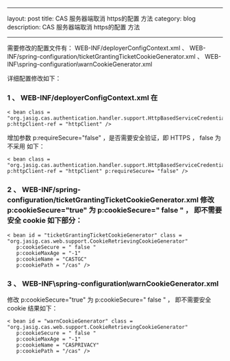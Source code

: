 
---
layout:     post
title:      CAS 服务器端取消 https的配置 方法
category: blog
description: CAS 服务器端取消 https的配置 方法

---

 
需要修改的配置文件有：
WEB-INF/deployerConfigContext.xml 、 WEB-INF/spring-configuration/ticketGrantingTicketCookieGenerator.xml 、
WEB-INF\spring-configuration\warnCookieGenerator.xml
 
详细配置修改如下：
### 1 、 WEB-INF/deployerConfigContext.xml 在

    < bean class = "org.jasig.cas.authentication.handler.support.HttpBasedServiceCredentialsAuthenticationHandler"     p:httpClient-ref = "httpClient" />

增加参数 p:requireSecure="false" ，是否需要安全验证，即 HTTPS ， false 为不采用 如下：
    
    < bean class = "org.jasig.cas.authentication.handler.support.HttpBasedServiceCredentialsAuthenticationHandler" p:httpClient-ref = "httpClient" p:requireSecure= "false" />
      
### 2 、 WEB-INF/spring-configuration/ticketGrantingTicketCookieGenerator.xml 修改 p:cookieSecure="true" 为 p:cookieSecure=" false " ， 即不需要安全 cookie 如下部分：
    
    < bean id = "ticketGrantingTicketCookieGenerator" class = "org.jasig.cas.web.support.CookieRetrievingCookieGenerator"
       p:cookieSecure = " false "
       p:cookieMaxAge = "-1"
       p:cookieName = "CASTGC"
       p:cookiePath = "/cas" />
 
### 3 、 WEB-INF\spring-configuration\warnCookieGenerator.xml
修改 p:cookieSecure="true" 为 p:cookieSecure=" false " ， 即不需要安全 cookie 结果如下：
    
    < bean id = "warnCookieGenerator" class = "org.jasig.cas.web.support.CookieRetrievingCookieGenerator"
       p:cookieSecure = " false "
       p:cookieMaxAge = "-1"
       p:cookieName = "CASPRIVACY"
       p:cookiePath = "/cas" />